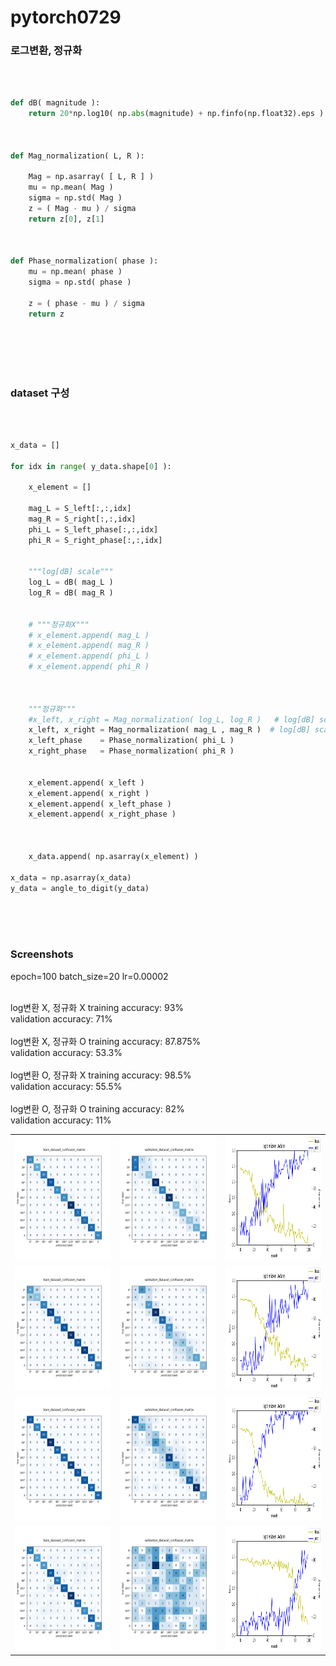 # pytorch0729


### 로그변환, 정규화
<br>

~~~python

def dB( magnitude ):
    return 20*np.log10( np.abs(magnitude) + np.finfo(np.float32).eps )
    


def Mag_normalization( L, R ):

    Mag = np.asarray( [ L, R ] )
    mu = np.mean( Mag )
    sigma = np.std( Mag )
    z = ( Mag - mu ) / sigma
    return z[0], z[1]



def Phase_normalization( phase ):
    mu = np.mean( phase )
    sigma = np.std( phase )
    
    z = ( phase - mu ) / sigma
    return z
    
~~~

<br><br><br>



### dataset 구성

<br>

~~~python

x_data = []

for idx in range( y_data.shape[0] ):
    
    x_element = []
    
    mag_L = S_left[:,:,idx]
    mag_R = S_right[:,:,idx]
    phi_L = S_left_phase[:,:,idx]
    phi_R = S_right_phase[:,:,idx]


    """log[dB] scale"""
    log_L = dB( mag_L )
    log_R = dB( mag_R )


    # """정규화X"""
    # x_element.append( mag_L )
    # x_element.append( mag_R )
    # x_element.append( phi_L )
    # x_element.append( phi_R )



    """정규화"""
    #x_left, x_right = Mag_normalization( log_L, log_R )   # log[dB] scale변환 후 정규화
    x_left, x_right = Mag_normalization( mag_L , mag_R )  # log[dB] scale변환 하지 않고 정규화
    x_left_phase    = Phase_normalization( phi_L )
    x_right_phase   = Phase_normalization( phi_R )


    x_element.append( x_left )
    x_element.append( x_right )
    x_element.append( x_left_phase )
    x_element.append( x_right_phase )
    


    x_data.append( np.asarray(x_element) )

x_data = np.asarray(x_data)
y_data = angle_to_digit(y_data)

~~~

<br><br><br>

### Screenshots
epoch=100
batch_size=20
lr=0.00002

<table>
  <tr colspan="3"> <br> log변환 X, 정규화 X
  </tr>

  <tr>
    <td> <img src="https://github.com/Kang-Dong-Hwi/pytorch0729/blob/master/Screenshots/train_dataset_confusion_matrix2903.png", height=200px, width=250px>  </td>
    <td> <img src="https://github.com/Kang-Dong-Hwi/pytorch0729/blob/master/Screenshots/validation_dataset_confusion_matrix2903.png", height=200px, width=250px>  </td>
    <td> <img src="https://github.com/Kang-Dong-Hwi/pytorch0729/blob/master/Screenshots/Adam2903.png", height=200px, width=250px>  </td>
  </tr>
  
  <tr colspan="3"> training accuracy: 93%<br>
       validation accuracy: 71%<br>
  </tr>
  
  <tr colspan="3"> <br> log변환 X, 정규화 O
  </tr>

  <tr>
    <td> <img src="https://github.com/Kang-Dong-Hwi/pytorch0729/blob/master/Screenshots/train_dataset_confusion_matrix2904.png", height=200px, width=250px>  </td>
    <td> <img src="https://github.com/Kang-Dong-Hwi/pytorch0729/blob/master/Screenshots/validation_dataset_confusion_matrix2904.png", height=200px, width=250px>  </td>
    <td> <img src="https://github.com/Kang-Dong-Hwi/pytorch0729/blob/master/Screenshots/Adam2904.png", height=200px, width=250px>  </td>
  </tr>
  
  <tr colspan="3"> training accuracy: 87.875%<br>
       validation accuracy: 53.3%<br>
  </tr>
  
  <tr colspan="3"> <br>log변환 O, 정규화 X
  </tr>

  <tr>
    <td> <img src="https://github.com/Kang-Dong-Hwi/pytorch0729/blob/master/Screenshots/train_dataset_confusion_matrix2906.png", height=200px, width=250px>  </td>
    <td> <img src="https://github.com/Kang-Dong-Hwi/pytorch0729/blob/master/Screenshots/validation_dataset_confusion_matrix2906.png", height=200px, width=250px>  </td>
    <td> <img src="https://github.com/Kang-Dong-Hwi/pytorch0729/blob/master/Screenshots/Adam2906.png", height=200px, width=250px>  </td>
  </tr>
  
  <tr colspan="3"> training accuracy: 98.5%<br>
       validation accuracy: 55.5%<br>
  </tr>
  
  <tr colspan="3"> <br> log변환 O, 정규화 O
  </tr>

  <tr>
    <td> <img src="https://github.com/Kang-Dong-Hwi/pytorch0729/blob/master/Screenshots/train_dataset_confusion_matrix2905.png", height=200px, width=250px>  </td>
    <td> <img src="https://github.com/Kang-Dong-Hwi/pytorch0729/blob/master/Screenshots/validation_dataset_confusion_matrix2905.png", height=200px, width=250px>  </td>
    <td> <img src="https://github.com/Kang-Dong-Hwi/pytorch0729/blob/master/Screenshots/Adam2905.png", height=200px, width=250px>  </td>
  </tr>
  
  <tr colspan="3"> training accuracy: 82%<br>
       validation accuracy: 11%<br>
  </tr>


</table>
